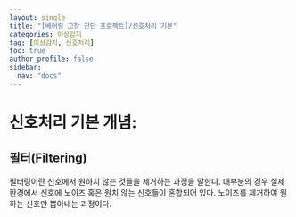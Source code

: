 ```yaml
---
layout: single
title: "[베어링 고장 진단 프로젝트]/신호처리 기본"
categories: 이상감지
tag: [이상감지, 신호처리]
toc: true
author_profile: false
sidebar:
  nav: "docs"
---
```


# 신호처리 기본 개념:

## 필터(Filtering)

필터링이란 신호에서 원하지 않는 것들을 제거하는 과정을 말한다. 대부분의 경우 실제 환경에서 신호에 노이즈 혹은 원치 않는 신호들이 혼합되어 있다. 노이즈를 제거하여 원하는 신호만 뽑아내는 과정이다.
